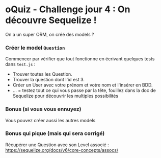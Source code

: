 # oQuiz - Challenge jour 4 : On découvre Sequelize !

On a un super ORM, on créé des models ?

### Créer le model `Question`

Commencer par vérifier que tout fonctionne en écrivant quelques tests dans `test.js` :

*   Trouver toutes les Question.
*   Trouver la question dont l'id est 3.
*   Créer un User avec votre prénom et votre nom et l'insérer en BDD.
*   ... = testez tout ce qui vous passe par la tête, fouillez dans la doc de Sequelize pour découvrir les multiples possibilités


### Bonus (si vous vous ennuyez)

Vous pouvez créer aussi les autres models

### Bonus qui pique (mais qui sera corrigé)  

Récupérer une Question avec son Level associé : https://sequelize.org/docs/v6/core-concepts/assocs/